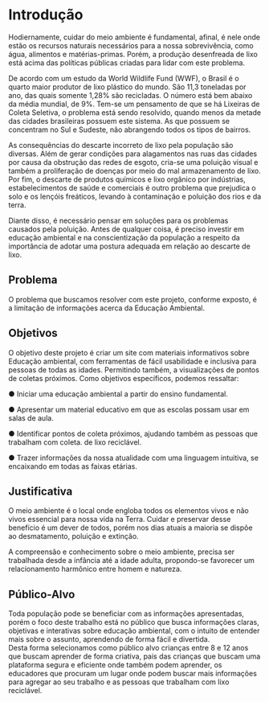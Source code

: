 # Introdução

 Hodiernamente, cuidar do meio ambiente é fundamental, afinal, é nele onde estão os recursos naturais necessários para a nossa sobrevivência, como água, alimentos e matérias-primas. Porém, a produção desenfreada de lixo está acima das políticas públicas criadas para lidar com este problema.

De acordo com um estudo da World Wildlife Fund (WWF), o Brasil é o quarto maior produtor de lixo plástico do mundo. São 11,3 toneladas por ano, das quais somente 1,28% são recicladas. O número está bem abaixo da média mundial, de 9%. Tem-se um pensamento de que se há Lixeiras de Coleta Seletiva, o problema está sendo resolvido, quando menos da metade das cidades brasileiras possuem este sistema. As que possuem se concentram no Sul e Sudeste, não abrangendo todos os tipos de bairros.

As consequências do descarte incorreto de lixo pela população são diversas. Além de gerar condições para alagamentos nas ruas das cidades por causa da obstrução das redes de esgoto, cria-se uma poluição visual e também a proliferação de doenças por meio do mal armazenamento de lixo. Por fim, o descarte de produtos químicos e lixo orgânico por indústrias, estabelecimentos de saúde e comerciais é outro problema que prejudica o solo e os lençóis freáticos, levando à contaminação e poluição dos rios e da terra.

Diante disso, é necessário pensar em soluções para os problemas causados pela poluição. Antes de qualquer coisa, é preciso investir em educação ambiental e na conscientização da população a respeito da importância de adotar uma postura adequada em relação ao descarte de lixo.

## Problema

O problema que buscamos resolver com este projeto, conforme exposto, é a limitação de informações acerca da Educação Ambiental.

## Objetivos

O objetivo deste projeto é criar um site com materiais informativos sobre Educação ambiental, com ferramentas de fácil usabilidade e inclusiva para pessoas de todas as idades. Permitindo também, a visualizações de pontos de coletas próximos.
Como objetivos específicos, podemos ressaltar:
 
● Iniciar uma educação ambiental a partir do ensino fundamental.

● Apresentar um material educativo em que as escolas possam usar em salas de aula.

● Identificar pontos de coleta próximos, ajudando também as pessoas que trabalham com coleta.
 de lixo reciclável.
 
● Trazer informações da nossa atualidade com uma linguagem intuitiva, se encaixando em
 todas as faixas etárias.

## Justificativa

O meio ambiente é o local onde engloba todos os elementos vivos e não vivos essencial para nossa vida na Terra. Cuidar e preservar desse benefício é um dever de todos, porém nos dias atuais a maioria se dispõe ao desmatamento, poluição e extinção. 

A compreensão e conhecimento sobre o meio ambiente, precisa ser trabalhada desde a infância até a idade adulta, propondo-se favorecer um relacionamento harmônico entre homem e natureza.

## Público-Alvo

Toda população pode se beneficiar com as informações apresentadas, porém o foco deste trabalho está no público que busca informações claras, objetivas e interativas sobre educação ambiental, com o intuito de entender mais sobre o assunto, aprendendo de forma fácil e divertida.  
Desta forma selecionamos como público alvo crianças entre 8 e 12 anos que buscam aprender de forma criativa, pais das crianças que buscam uma plataforma segura e eficiente onde também podem aprender, os educadores que procuram um lugar onde podem buscar mais informações para agregar ao seu trabalho e as pessoas que trabalham com lixo reciclável.

